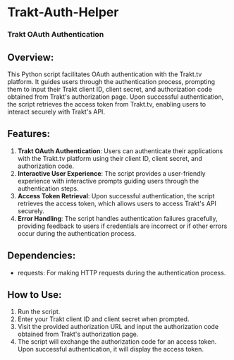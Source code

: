 # Trakt-Auth-Helper
### Trakt OAuth Authentication

## Overview:
This Python script facilitates OAuth authentication with the Trakt.tv platform. It guides users through the authentication process, prompting them to input their Trakt client ID, client secret, and authorization code obtained from Trakt's authorization page. Upon successful authentication, the script retrieves the access token from Trakt.tv, enabling users to interact securely with Trakt's API.

## Features:
1. **Trakt OAuth Authentication**: Users can authenticate their applications with the Trakt.tv platform using their client ID, client secret, and authorization code.
2. **Interactive User Experience**: The script provides a user-friendly experience with interactive prompts guiding users through the authentication steps.
3. **Access Token Retrieval**: Upon successful authentication, the script retrieves the access token, which allows users to access Trakt's API securely.
4. **Error Handling**: The script handles authentication failures gracefully, providing feedback to users if credentials are incorrect or if other errors occur during the authentication process.

## Dependencies:
- requests: For making HTTP requests during the authentication process.

## How to Use:
1. Run the script.
2. Enter your Trakt client ID and client secret when prompted.
3. Visit the provided authorization URL and input the authorization code obtained from Trakt's authorization page.
4. The script will exchange the authorization code for an access token. Upon successful authentication, it will display the access token.
